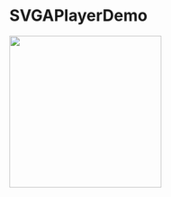 # SVGAPlayerDemo

 <img src="http://ww1.sinaimg.cn/large/006MN9o5ly1g8fee7dccbj30u01t0q6r.jpg" width=270/>